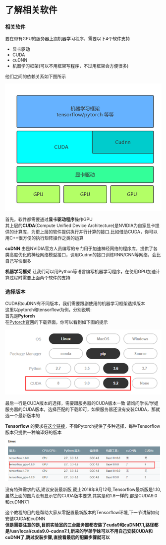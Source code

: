 # 了解相关软件

### 相关软件

要在带有GPU的服务器上跑机器学习程序，需要以下4个软件支持  
- 显卡驱动  
- CUDA
- cuDNN
- 机器学习框架(可以不用框架写程序，不过用框架会方便很多)  

他们之间的依赖关系如下图所示

![架构](../../img/part2/architecture.png)   

首先，软件都需要通过**显卡驱动程序**操作GPU  
其上层的**CUDA**(Compute Unified Device Architecture)是NVIDIA为自家显卡提供的计算库，为更上层的软件提供执行并行计算的接口.比如借助CUDA，你可以用C++很方便的执行矩阵操作之类的运算  

**cuDNN** 由是NVIDIA官方人员编写的专门用于加速神经网络的程序库，提供了各类高度优化的神经网络模型接口，调用Cudnn的接口训练RNN/CNN等网络，会比自己写快很多  

**机器学习框架** 让我们可以用Python等语言编写机器学习程序，在使用GPU加速计算过程时需要上面两个软件的支持


### 选择版本
CUDA和cuDNN有不同版本，我们需要跟剧使用的机器学习框架选择版本  
这里以pytorch和tensorflow为例，分别说明:  
首先是**Pytorch**  
在[Pytorch官网](https://pytorch.org/)的下载界面，你可以看到如下图的提示

![Pytorch Cuda需求](../../img/part2/pytorch-version.png)  

最后一行是CUDA版本的选择，需要跟服务器的CUDA版本一致
请询问学长/学姐服务器的CUDA版本，选择匹配的下载即可，如果服务器还没有安装CUDA，那就选一个最新版本的


**Tensorflow** 的要求在[这个链接](https://tensorflow.google.cn/install/install_sources#tested_source_configurations)，不像Pytorch提供了多种选择，每种Tensorflow版本只提供一种编译好的版本

![Tensorflow Cuda需求](../../img/part2/tensorflow-version.png)

没有特殊需求的话,建议安装最新版,截止2018年9月12号,Tensorflow最新版是1.10,虽然上面的图片没有显示它的CUDA版本要求,其实是和1.8一样的,都是CUDA9.0和cuDNN7.1  

这个教程的目的是帮助大家从零配置最新版本的Tensorflow环境,下一节讲解如何安装CUDA和cuDNN  
**但是需要注意的是,目前实验室的三台服务器都安装了cuda9和cuDNN7.1,路径都是/usr/local/cuda9.0-cudnn7.1,新来的学弟学妹可以不用自己安装CUDA和cuDNN了,跳过安装步骤,直接看最后的配置步骤就可以**
